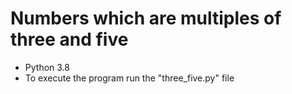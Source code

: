 # Numbers which are multiples of three and five

* Python 3.8
* To execute the program run the "three_five.py" file